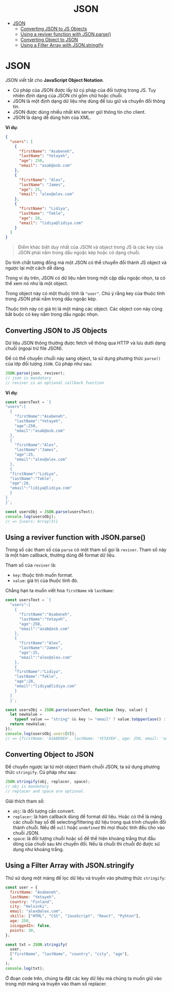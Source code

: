<link rel='stylesheet' href='../../main.css'>

<div class="title">
    <center><h1 class="bigtitle">JSON</h1></center>
</div>

- [JSON](#json)
  - [Converting JSON to JS Objects](#converting-json-to-js-objects)
  - [Using a reviver function with JSON.parse()](#using-a-reviver-function-with-jsonparse)
  - [Converting Object to JSON](#converting-object-to-json)
  - [Using a Filter Array with JSON.stringify](#using-a-filter-array-with-jsonstringify)

# JSON

JSON viết tắt cho **JavaScript Object Notation**.

- Cú pháp của JSON được lấy từ cú pháp của đối tượng trong JS. Tuy nhiên định dạng của JSON chỉ gồm chữ hoặc chuỗi.
- JSON là một định dạng dữ liệu nhẹ dùng để lưu giữ và chuyển đổi thông tin.
- JSON được dùng nhiều nhất khi server gửi thông tin cho client.
- JSON là dạng dễ dùng hơn của XML.

**Ví dụ**:

```json
{
  "users": [
    {
      "firstName": "Asabeneh",
      "lastName": "Yetayeh",
      "age": 250,
      "email": "asab@asb.com"
    },
    {
      "firstName": "Alex",
      "lastName": "James",
      "age": 25,
      "email": "alex@alex.com"
    },
    {
      "firstName": "Lidiya",
      "lastName": "Tekle",
      "age": 28,
      "email": "lidiya@lidiya.com"
    }
  ]
}
```

> Điểm khác biệt duy nhất của JSON và object trong JS là các key của JSON phải nằm trong dấu ngoặc kép hoặc có dạng chuỗi.

Do tính chất tương đồng mà một JSON có thể chuyển đổi thành JS object và ngược lại một cách dễ dàng.

Trong ví dụ trên, JSON có dữ liệu nằm trong một cặp dấu ngoặc nhọn, ta có thể xem nó như là một object.

Trong object này có một thuộc tính là `"user"`. Chú ý rằng key của thuộc tính trong JSON phải nằm trong dấu ngoặc kép.

Thuộc tính này có giá trị là một mảng các object. Các object con này cũng bắt buộc có key nằm trong dấu ngoặc nhọn.

## Converting JSON to JS Objects

Dữ liệu JSON thông thường được fetch về thông qua HTTP và lưu dưới dạng chuỗi (ngoại trừ file JSON).

Để có thể chuyển chuỗi này sang object, ta sử dụng phương thức `parse()` của lớp đối tượng `JSON`. Cú pháp như sau:

```js
JSON.parse(json, reviver);
// json is mandatory
// reviver is an optional callback function
```

**Ví dụ**:

```js
const usersText = `{
"users":[
  {
    "firstName":"Asabeneh",
    "lastName":"Yetayeh",
    "age":250,
    "email":"asab@asb.com"
  },
  {
    "firstName":"Alex",
    "lastName":"James",
    "age":25,
    "email":"alex@alex.com"
  },
  {
  "firstName":"Lidiya",
  "lastName":"Tekle",
  "age":28,
  "email":"lidiya@lidiya.com"
  }
]
}`;

const usersObj = JSON.parse(usersText);
console.log(usersObj);
// => {users: Array(3)}
```

## Using a reviver function with JSON.parse()

Trong số các tham số của `parse` có một tham số gọi là `reviver`. Tham số này là một hàm callback, thường dùng để format dữ liệu.

Tham số của `reviver` là:

- `key`: thuộc tính muốn format.
- `value`: giá trị của thuộc tính đó.

Chẳng hạn ta muốn viết hoa `firstName` và `lastName`:

```js
const usersText = `{
  "users":[
    {
      "firstName":"Asabeneh",
      "lastName":"Yetayeh",
      "age":250,
      "email":"asab@asb.com"
    },
    {
      "firstName":"Alex",
      "lastName":"James",
      "age":25,
      "email":"alex@alex.com"
    },
    {
    "firstName":"Lidiya",
    "lastName":"Tekle",
    "age":28,
    "email":"lidiya@lidiya.com"
    }
  ]
  }`;

const usersObj = JSON.parse(usersText, function (key, value) {
  let newValue =
    typeof value == "string" && key != "email" ? value.toUpperCase() : value;
  return newValue;
});
console.log(usersObj.users[0]);
// => {firstName: 'ASABENEH', lastName: 'YETAYEH', age: 250, email: 'asab@asb.com'}
```

## Converting Object to JSON

Để chuyển ngược lại từ một object thành chuỗi JSON, ta sử dụng phương thức `stringify`. Cú pháp như sau:

```js
JSON.stringify(obj, replacer, space);
// obj is mandatory
// replacer and space are optional
```

Giải thích tham số:

- `obj`: là đối tượng cần convert.
- `replacer`: là hàm callback dùng để format dữ liệu. Hoặc có thể là mảng các chuỗi hay số để selecting/filtering dữ liệu trong quá trình chuyển đổi thành chuỗi. Nếu để `null` hoặc `undefined` thì mọi thuộc tính đều cho vào chuỗi JSON.
- `space`: là đối tượng chuỗi hoặc số để thể hiện khoảng trắng thụt đầu dòng của chuỗi sau khi chuyển đổi. Nếu là chuỗi thì chuỗi đó được sử dụng như khoảng trắng.

## Using a Filter Array with JSON.stringify

Thử sử dụng một mảng để lọc dữ liệu và truyền vào phương thức `stringify`:

```js
const user = {
  firstName: "Asabeneh",
  lastName: "Yetayeh",
  country: "Finland",
  city: "Helsinki",
  email: "alex@alex.com",
  skills: ["HTML", "CSS", "JavaScript", "React", "Pyhton"],
  age: 250,
  isLoggedIn: false,
  points: 30,
};

const txt = JSON.stringify(
  user,
  ["firstName", "lastName", "country", "city", "age"],
  4
);
console.log(txt);
```

Ở đoạn code trên, chúng ta đặt các key dữ liệu mà chúng ta muốn giữ vào trong một mảng và truyền vào tham số replacer.
